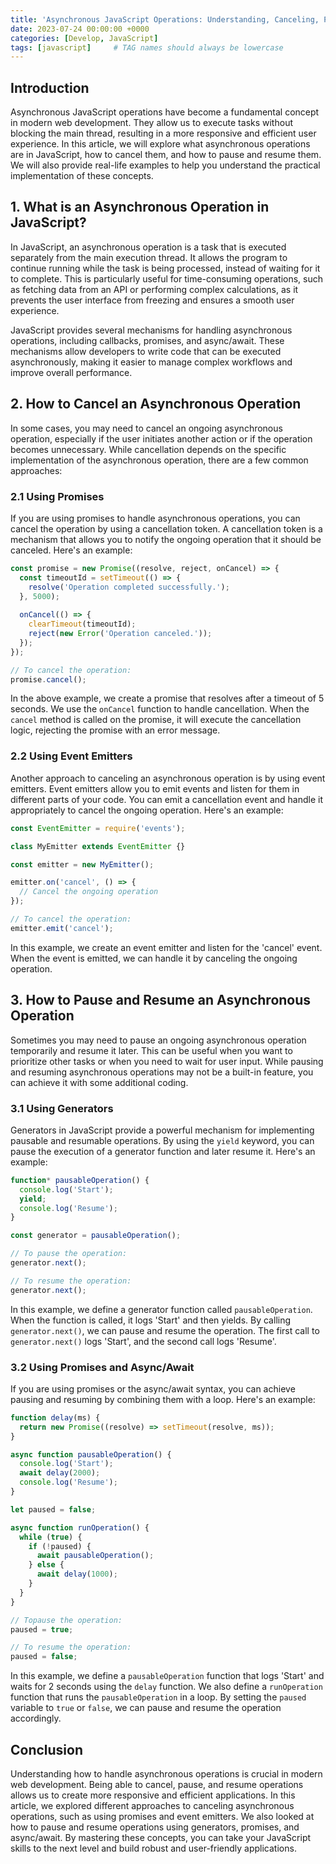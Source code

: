 ```yaml
---
title: 'Asynchronous JavaScript Operations: Understanding, Canceling, Pausing, and Resuming'
date: 2023-07-24 00:00:00 +0000
categories: [Develop, JavaScript]
tags: [javascript]     # TAG names should always be lowercase
---
```




## Introduction
Asynchronous JavaScript operations have become a fundamental concept in modern web development. They allow us to execute tasks without blocking the main thread, resulting in a more responsive and efficient user experience. In this article, we will explore what asynchronous operations are in JavaScript, how to cancel them, and how to pause and resume them. We will also provide real-life examples to help you understand the practical implementation of these concepts.

## 1. What is an Asynchronous Operation in JavaScript?
In JavaScript, an asynchronous operation is a task that is executed separately from the main execution thread. It allows the program to continue running while the task is being processed, instead of waiting for it to complete. This is particularly useful for time-consuming operations, such as fetching data from an API or performing complex calculations, as it prevents the user interface from freezing and ensures a smooth user experience.

JavaScript provides several mechanisms for handling asynchronous operations, including callbacks, promises, and async/await. These mechanisms allow developers to write code that can be executed asynchronously, making it easier to manage complex workflows and improve overall performance.

## 2. How to Cancel an Asynchronous Operation
In some cases, you may need to cancel an ongoing asynchronous operation, especially if the user initiates another action or if the operation becomes unnecessary. While cancellation depends on the specific implementation of the asynchronous operation, there are a few common approaches:

### 2.1 Using Promises
If you are using promises to handle asynchronous operations, you can cancel the operation by using a cancellation token. A cancellation token is a mechanism that allows you to notify the ongoing operation that it should be canceled. Here's an example:

```javascript
const promise = new Promise((resolve, reject, onCancel) => {
  const timeoutId = setTimeout(() => {
    resolve('Operation completed successfully.');
  }, 5000);
  
  onCancel(() => {
    clearTimeout(timeoutId);
    reject(new Error('Operation canceled.'));
  });
});

// To cancel the operation:
promise.cancel();
```

In the above example, we create a promise that resolves after a timeout of 5 seconds. We use the `onCancel` function to handle cancellation. When the `cancel` method is called on the promise, it will execute the cancellation logic, rejecting the promise with an error message.

### 2.2 Using Event Emitters
Another approach to canceling an asynchronous operation is by using event emitters. Event emitters allow you to emit events and listen for them in different parts of your code. You can emit a cancellation event and handle it appropriately to cancel the ongoing operation. Here's an example:

```javascript
const EventEmitter = require('events');

class MyEmitter extends EventEmitter {}

const emitter = new MyEmitter();

emitter.on('cancel', () => {
  // Cancel the ongoing operation
});

// To cancel the operation:
emitter.emit('cancel');
```

In this example, we create an event emitter and listen for the 'cancel' event. When the event is emitted, we can handle it by canceling the ongoing operation.

## 3. How to Pause and Resume an Asynchronous Operation
Sometimes you may need to pause an ongoing asynchronous operation temporarily and resume it later. This can be useful when you want to prioritize other tasks or when you need to wait for user input. While pausing and resuming asynchronous operations may not be a built-in feature, you can achieve it with some additional coding.

### 3.1 Using Generators
Generators in JavaScript provide a powerful mechanism for implementing pausable and resumable operations. By using the `yield` keyword, you can pause the execution of a generator function and later resume it. Here's an example:

```javascript
function* pausableOperation() {
  console.log('Start');
  yield;
  console.log('Resume');
}

const generator = pausableOperation();

// To pause the operation:
generator.next();

// To resume the operation:
generator.next();
```

In this example, we define a generator function called `pausableOperation`. When the function is called, it logs 'Start' and then yields. By calling `generator.next()`, we can pause and resume the operation. The first call to `generator.next()` logs 'Start', and the second call logs 'Resume'.

### 3.2 Using Promises and Async/Await
If you are using promises or the async/await syntax, you can achieve pausing and resuming by combining them with a loop. Here's an example:

```javascript
function delay(ms) {
  return new Promise((resolve) => setTimeout(resolve, ms));
}

async function pausableOperation() {
  console.log('Start');
  await delay(2000);
  console.log('Resume');
}

let paused = false;

async function runOperation() {
  while (true) {
    if (!paused) {
      await pausableOperation();
    } else {
      await delay(1000);
    }
  }
}

// Topause the operation:
paused = true;

// To resume the operation:
paused = false;
```

In this example, we define a `pausableOperation` function that logs 'Start' and waits for 2 seconds using the `delay` function. We also define a `runOperation` function that runs the `pausableOperation` in a loop. By setting the `paused` variable to `true` or `false`, we can pause and resume the operation accordingly.

## Conclusion
Understanding how to handle asynchronous operations is crucial in modern web development. Being able to cancel, pause, and resume operations allows us to create more responsive and efficient applications. In this article, we explored different approaches to canceling asynchronous operations, such as using promises and event emitters. We also looked at how to pause and resume operations using generators, promises, and async/await. By mastering these concepts, you can take your JavaScript skills to the next level and build robust and user-friendly applications.